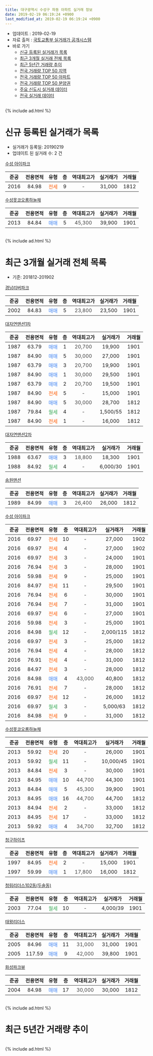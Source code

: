 ```yaml
---
title: 대구광역시 수성구 파동 아파트 실거래 정보
date: 2019-02-19 06:19:24 +0900
last_modified_at: 2019-02-19 06:19:24 +0900
---
```


* 업데이트 : 2019-02-19
* 자료 출처 : [국토교통부 실거래가 공개시스템](http://rt.molit.go.kr)
* 바로 가기
    * [신규 등록된 실거래가 목록](#신규-등록된-실거래가-목록)
    * [최근 3개월 실거래 전체 목록](#최근-3개월-실거래-전체-목록)
    * [최근 5년간 거래량 추이](#최근-5년간-거래량-추이)
    * [전국 거래량 TOP 50 지역](https://ayogom.github.io/apt-trade-info/최근-3개월-전국에서-가장-거래가-많이-발생한-지역)
    * [전국 거래량 TOP 50 아파트](https://ayogom.github.io/apt-trade-info/최근-3개월-전국에서-가장-거래가-많이-발생한-아파트)
    * [전국 거래량 TOP 50 분양권](https://ayogom.github.io/apt-trade-info/최근-3개월-전국에서-가장-거래가-많이-발생한-분양권)
    * [주요 신도시 실거래 데이터](https://ayogom.github.io/apt-trade-info/주요-신도시)
    * [전국 실거래 데이터](https://ayogom.github.io/apt-trade-info/전국)
<br>
{% include ad.html %}
<br>

# 신규 등록된 실거래가 목록
* 실거래가 등록일: 20190219
* 업데이트 된 실거래 수: 2 건


[수성 아이파크](https://search.naver.com/search.naver?query=%EB%8C%80%EA%B5%AC%EA%B4%91%EC%97%AD%EC%8B%9C+%EC%88%98%EC%84%B1%EA%B5%AC+%ED%8C%8C%EB%8F%99+%EC%88%98%EC%84%B1+%EC%95%84%EC%9D%B4%ED%8C%8C%ED%81%AC)

|준공|전용면적|유형|층|역대최고가|실거래가|거래월|
|:---:|:---:|:---:|:---:|:---:|:---:|:---:|
|2016|84.98|<span style="color:#ff5a00">전세</span>|9|<span style="color:#444444">-</span>|31,000|1812|

[수성못코오롱하늘채](https://search.naver.com/search.naver?query=%EB%8C%80%EA%B5%AC%EA%B4%91%EC%97%AD%EC%8B%9C+%EC%88%98%EC%84%B1%EA%B5%AC+%ED%8C%8C%EB%8F%99+%EC%88%98%EC%84%B1%EB%AA%BB%EC%BD%94%EC%98%A4%EB%A1%B1%ED%95%98%EB%8A%98%EC%B1%84)

|준공|전용면적|유형|층|역대최고가|실거래가|거래월|
|:---:|:---:|:---:|:---:|:---:|:---:|:---:|
|2013|84.84|<span style="color:#4285f3">매매</span>|5|<span style="color:#444444">45,300</span>|39,900|1901|


<br>
{% include ad.html %}
<br>

# 최근 3개월 실거래 전체 목록
* 기준: 201812-201902


[경남리버파크](https://search.naver.com/search.naver?query=%EB%8C%80%EA%B5%AC%EA%B4%91%EC%97%AD%EC%8B%9C+%EC%88%98%EC%84%B1%EA%B5%AC+%ED%8C%8C%EB%8F%99+%EA%B2%BD%EB%82%A8%EB%A6%AC%EB%B2%84%ED%8C%8C%ED%81%AC)

|준공|전용면적|유형|층|역대최고가|실거래가|거래월|
|:---:|:---:|:---:|:---:|:---:|:---:|:---:|
|2002|84.83|<span style="color:#4285f3">매매</span>|5|<span style="color:#444444">23,800</span>|23,500|1901|

[대자연맨션1차](https://search.naver.com/search.naver?query=%EB%8C%80%EA%B5%AC%EA%B4%91%EC%97%AD%EC%8B%9C+%EC%88%98%EC%84%B1%EA%B5%AC+%ED%8C%8C%EB%8F%99+%EB%8C%80%EC%9E%90%EC%97%B0%EB%A7%A8%EC%85%981%EC%B0%A8)

|준공|전용면적|유형|층|역대최고가|실거래가|거래월|
|:---:|:---:|:---:|:---:|:---:|:---:|:---:|
|1987|63.79|<span style="color:#4285f3">매매</span>|1|<span style="color:#444444">20,700</span>|19,900|1901|
|1987|84.90|<span style="color:#4285f3">매매</span>|5|<span style="color:#444444">30,000</span>|27,000|1901|
|1987|63.79|<span style="color:#4285f3">매매</span>|3|<span style="color:#444444">20,700</span>|19,900|1901|
|1987|84.90|<span style="color:#4285f3">매매</span>|1|<span style="color:#444444">30,000</span>|29,500|1901|
|1987|63.79|<span style="color:#4285f3">매매</span>|2|<span style="color:#444444">20,700</span>|19,500|1901|
|1987|84.90|<span style="color:#ff5a00">전세</span>|5|<span style="color:#444444">-</span>|15,000|1901|
|1987|84.90|<span style="color:#4285f3">매매</span>|5|<span style="color:#444444">30,000</span>|28,700|1812|
|1987|79.84|<span style="color:#34a853">월세</span>|4|<span style="color:#444444">-</span>|1,500/55|1812|
|1987|84.90|<span style="color:#ff5a00">전세</span>|1|<span style="color:#444444">-</span>|16,000|1812|

[대자연맨션2차](https://search.naver.com/search.naver?query=%EB%8C%80%EA%B5%AC%EA%B4%91%EC%97%AD%EC%8B%9C+%EC%88%98%EC%84%B1%EA%B5%AC+%ED%8C%8C%EB%8F%99+%EB%8C%80%EC%9E%90%EC%97%B0%EB%A7%A8%EC%85%982%EC%B0%A8)

|준공|전용면적|유형|층|역대최고가|실거래가|거래월|
|:---:|:---:|:---:|:---:|:---:|:---:|:---:|
|1988|63.67|<span style="color:#4285f3">매매</span>|3|<span style="color:#444444">18,800</span>|18,300|1901|
|1988|84.92|<span style="color:#34a853">월세</span>|4|<span style="color:#444444">-</span>|6,000/30|1901|

[송원맨션](https://search.naver.com/search.naver?query=%EB%8C%80%EA%B5%AC%EA%B4%91%EC%97%AD%EC%8B%9C+%EC%88%98%EC%84%B1%EA%B5%AC+%ED%8C%8C%EB%8F%99+%EC%86%A1%EC%9B%90%EB%A7%A8%EC%85%98)

|준공|전용면적|유형|층|역대최고가|실거래가|거래월|
|:---:|:---:|:---:|:---:|:---:|:---:|:---:|
|1989|84.99|<span style="color:#4285f3">매매</span>|3|<span style="color:#444444">26,400</span>|26,000|1812|

[수성 아이파크](https://search.naver.com/search.naver?query=%EB%8C%80%EA%B5%AC%EA%B4%91%EC%97%AD%EC%8B%9C+%EC%88%98%EC%84%B1%EA%B5%AC+%ED%8C%8C%EB%8F%99+%EC%88%98%EC%84%B1+%EC%95%84%EC%9D%B4%ED%8C%8C%ED%81%AC)

|준공|전용면적|유형|층|역대최고가|실거래가|거래월|
|:---:|:---:|:---:|:---:|:---:|:---:|:---:|
|2016|69.97|<span style="color:#ff5a00">전세</span>|10|<span style="color:#444444">-</span>|27,000|1902|
|2016|69.97|<span style="color:#ff5a00">전세</span>|4|<span style="color:#444444">-</span>|27,000|1902|
|2016|69.97|<span style="color:#ff5a00">전세</span>|3|<span style="color:#444444">-</span>|24,000|1901|
|2016|76.94|<span style="color:#ff5a00">전세</span>|3|<span style="color:#444444">-</span>|28,000|1901|
|2016|59.98|<span style="color:#ff5a00">전세</span>|9|<span style="color:#444444">-</span>|25,000|1901|
|2016|84.97|<span style="color:#ff5a00">전세</span>|11|<span style="color:#444444">-</span>|29,500|1901|
|2016|76.94|<span style="color:#ff5a00">전세</span>|6|<span style="color:#444444">-</span>|30,000|1901|
|2016|76.94|<span style="color:#ff5a00">전세</span>|7|<span style="color:#444444">-</span>|31,000|1901|
|2016|69.97|<span style="color:#ff5a00">전세</span>|6|<span style="color:#444444">-</span>|27,000|1901|
|2016|59.98|<span style="color:#ff5a00">전세</span>|3|<span style="color:#444444">-</span>|25,000|1901|
|2016|84.98|<span style="color:#34a853">월세</span>|12|<span style="color:#444444">-</span>|2,000/115|1812|
|2016|69.97|<span style="color:#ff5a00">전세</span>|3|<span style="color:#444444">-</span>|25,000|1812|
|2016|76.94|<span style="color:#ff5a00">전세</span>|4|<span style="color:#444444">-</span>|28,000|1812|
|2016|76.91|<span style="color:#ff5a00">전세</span>|4|<span style="color:#444444">-</span>|31,000|1812|
|2016|84.97|<span style="color:#ff5a00">전세</span>|3|<span style="color:#444444">-</span>|28,000|1812|
|2016|84.98|<span style="color:#4285f3">매매</span>|4|<span style="color:#444444">43,000</span>|40,800|1812|
|2016|76.91|<span style="color:#ff5a00">전세</span>|7|<span style="color:#444444">-</span>|28,000|1812|
|2016|69.97|<span style="color:#ff5a00">전세</span>|12|<span style="color:#444444">-</span>|26,000|1812|
|2016|69.97|<span style="color:#34a853">월세</span>|3|<span style="color:#444444">-</span>|5,000/63|1812|
|2016|84.98|<span style="color:#ff5a00">전세</span>|9|<span style="color:#444444">-</span>|31,000|1812|

[수성못코오롱하늘채](https://search.naver.com/search.naver?query=%EB%8C%80%EA%B5%AC%EA%B4%91%EC%97%AD%EC%8B%9C+%EC%88%98%EC%84%B1%EA%B5%AC+%ED%8C%8C%EB%8F%99+%EC%88%98%EC%84%B1%EB%AA%BB%EC%BD%94%EC%98%A4%EB%A1%B1%ED%95%98%EB%8A%98%EC%B1%84)

|준공|전용면적|유형|층|역대최고가|실거래가|거래월|
|:---:|:---:|:---:|:---:|:---:|:---:|:---:|
|2013|59.92|<span style="color:#ff5a00">전세</span>|20|<span style="color:#444444">-</span>|26,000|1901|
|2013|59.92|<span style="color:#34a853">월세</span>|11|<span style="color:#444444">-</span>|10,000/45|1901|
|2013|84.84|<span style="color:#ff5a00">전세</span>|3|<span style="color:#444444">-</span>|30,000|1901|
|2013|84.95|<span style="color:#4285f3">매매</span>|10|<span style="color:#444444">44,700</span>|44,300|1901|
|2013|84.84|<span style="color:#4285f3">매매</span>|5|<span style="color:#444444">45,300</span>|39,900|1901|
|2013|84.95|<span style="color:#4285f3">매매</span>|16|<span style="color:#444444">44,700</span>|44,700|1812|
|2013|84.94|<span style="color:#ff5a00">전세</span>|2|<span style="color:#444444">-</span>|33,000|1812|
|2013|84.95|<span style="color:#ff5a00">전세</span>|17|<span style="color:#444444">-</span>|33,000|1812|
|2013|59.92|<span style="color:#4285f3">매매</span>|4|<span style="color:#444444">34,700</span>|32,700|1812|


<script async src="//pagead2.googlesyndication.com/pagead/js/adsbygoogle.js"></script>
<!-- 기본 -->
<ins class="adsbygoogle"
     style="display:block"
     data-ad-client="ca-pub-2446590836940007"
     data-ad-slot="1659523306"
     data-ad-format="auto"
     data-full-width-responsive="true"></ins>
<script>
(adsbygoogle = window.adsbygoogle || []).push({});
</script>


[청구하이츠](https://search.naver.com/search.naver?query=%EB%8C%80%EA%B5%AC%EA%B4%91%EC%97%AD%EC%8B%9C+%EC%88%98%EC%84%B1%EA%B5%AC+%ED%8C%8C%EB%8F%99+%EC%B2%AD%EA%B5%AC%ED%95%98%EC%9D%B4%EC%B8%A0)

|준공|전용면적|유형|층|역대최고가|실거래가|거래월|
|:---:|:---:|:---:|:---:|:---:|:---:|:---:|
|1997|84.95|<span style="color:#ff5a00">전세</span>|2|<span style="color:#444444">-</span>|15,000|1901|
|1997|59.99|<span style="color:#4285f3">매매</span>|1|<span style="color:#444444">17,800</span>|16,000|1812|

[청림리더스102동(두솔동)](https://search.naver.com/search.naver?query=%EB%8C%80%EA%B5%AC%EA%B4%91%EC%97%AD%EC%8B%9C+%EC%88%98%EC%84%B1%EA%B5%AC+%ED%8C%8C%EB%8F%99+%EC%B2%AD%EB%A6%BC%EB%A6%AC%EB%8D%94%EC%8A%A4102%EB%8F%99%28%EB%91%90%EC%86%94%EB%8F%99%29)

|준공|전용면적|유형|층|역대최고가|실거래가|거래월|
|:---:|:---:|:---:|:---:|:---:|:---:|:---:|
|2003|77.04|<span style="color:#34a853">월세</span>|10|<span style="color:#444444">-</span>|4,000/39|1901|

[태왕리더스](https://search.naver.com/search.naver?query=%EB%8C%80%EA%B5%AC%EA%B4%91%EC%97%AD%EC%8B%9C+%EC%88%98%EC%84%B1%EA%B5%AC+%ED%8C%8C%EB%8F%99+%ED%83%9C%EC%99%95%EB%A6%AC%EB%8D%94%EC%8A%A4)

|준공|전용면적|유형|층|역대최고가|실거래가|거래월|
|:---:|:---:|:---:|:---:|:---:|:---:|:---:|
|2005|84.96|<span style="color:#4285f3">매매</span>|11|<span style="color:#444444">31,000</span>|31,000|1901|
|2005|117.59|<span style="color:#4285f3">매매</span>|9|<span style="color:#444444">42,000</span>|39,800|1901|

[화성파크뷰](https://search.naver.com/search.naver?query=%EB%8C%80%EA%B5%AC%EA%B4%91%EC%97%AD%EC%8B%9C+%EC%88%98%EC%84%B1%EA%B5%AC+%ED%8C%8C%EB%8F%99+%ED%99%94%EC%84%B1%ED%8C%8C%ED%81%AC%EB%B7%B0)

|준공|전용면적|유형|층|역대최고가|실거래가|거래월|
|:---:|:---:|:---:|:---:|:---:|:---:|:---:|
|2004|84.98|<span style="color:#4285f3">매매</span>|17|<span style="color:#444444">30,000</span>|30,000|1812|


<br>
{% include ad.html %}
<br>

# 최근 5년간 거래량 추이


<div style="width:100%;">
    <canvas id="deal_progress" height="200"></canvas>
</div>

<script>
new Chart(document.getElementById("deal_progress"), {
    type: 'line',
    data: {
        labels: ['201402','201403','201404','201405','201406','201407','201408','201409','201410','201411','201412','201501','201502','201503','201504','201505','201506','201507','201508','201509','201510','201511','201512','201601','201602','201603','201604','201605','201606','201607','201608','201609','201610','201611','201612','201701','201702','201703','201704','201705','201706','201707','201708','201709','201710','201711','201712','201801','201802','201803','201804','201805','201806','201807','201808','201809','201810','201811','201812','201901','201902'],
        datasets: [{
            label: '매매',
            pointRadius: 1,
            data: [14, 18, 13, 10, 12, 11, 8, 15, 17, 13, 11, 8, 8, 17, 16, 29, 12, 22, 25, 15, 14, 9, 6, 8, 5, 4, 6, 7, 10, 10, 9, 15, 19, 15, 11, 10, 13, 18, 13, 11, 27, 37, 27, 15, 14, 19, 7, 14, 12, 21, 8, 13, 16, 6, 28, 17, 13, 9, 7, 11, 0],
            borderColor: "rgba(255, 201, 14, 1)",
            backgroundColor: "rgba(255, 201, 14, 0.5)",
            fill: false,
            lineTension: 0
        },{
            label: '전월세',
            pointRadius: 1,
            data: [8, 9, 6, 4, 12, 7, 3, 3, 7, 4, 12, 7, 9, 12, 7, 14, 17, 9, 12, 7, 12, 4, 7, 8, 8, 3, 4, 5, 6, 8, 8, 13, 23, 14, 9, 14, 16, 12, 8, 9, 9, 14, 6, 16, 9, 12, 7, 11, 11, 20, 14, 8, 10, 11, 13, 16, 20, 22, 13, 15, 2],
            borderColor: "rgba(0, 141, 185, 1)",
            backgroundColor: "rgba(0, 141, 185, 0.5)",
            fill: false,
            lineTension: 0
        }
        ]
    },
    options: {
        responsive: true,
        title: {
            display: false
        },
        tooltips: {
            mode: 'index',
            intersect: false
        },
        hover: {
            mode: 'nearest',
            intersect: true
        },
        scales: {
            xAxes: [{
                display: true,
                scaleLabel: {
                    display: true,
                    labelString: '년/월'
                }
            }],
            yAxes: [{
                display: true,
                ticks: {
                    suggestedMin: 0,
                },
                scaleLabel: {
                    display: true,
                    labelString: '실거래 수'
                }
            }]
        }
    }
});

</script>


<br>
{% include ad.html %}
<br>

